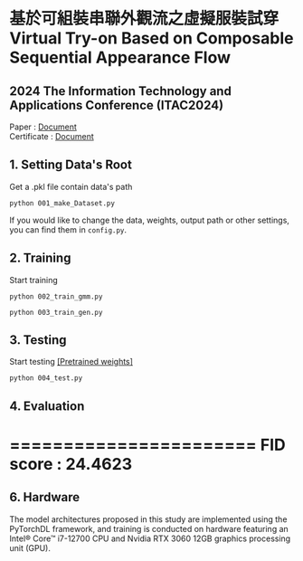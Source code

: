 # 基於可組裝串聯外觀流之虛擬服裝試穿<br>Virtual Try-on Based on Composable Sequential Appearance Flow

## 2024 The Information Technology and Applications Conference (ITAC2024)
Paper : [Document](docs/paper.pdf)  
Certificate : [Document](docs/論文刊登證明.pdf)  

## 1. Setting Data's Root 
Get a .pkl file contain data's path 
```
python 001_make_Dataset.py
```
If you would like to change the data, weights, output path or other settings,   
you can find them in ```config.py```.

## 2. Training
Start training 
```
python 002_train_gmm.py
```
```
python 003_train_gen.py
```
## 3. Testing 
Start testing
[[Pretrained weights]](https://mega.nz/folder/bMcxjZba#2vixjwZc1KSuA7uMLOdyUg)
```
python 004_test.py
```

## 4. Evaluation
=======================
FID score   : 24.4623
=======================


## 6. Hardware
The model architectures proposed in this study are implemented using the PyTorchDL framework, and training is conducted on hardware featuring an Intel® Core™ i7-12700 CPU and Nvidia RTX 3060 12GB graphics processing unit (GPU).
